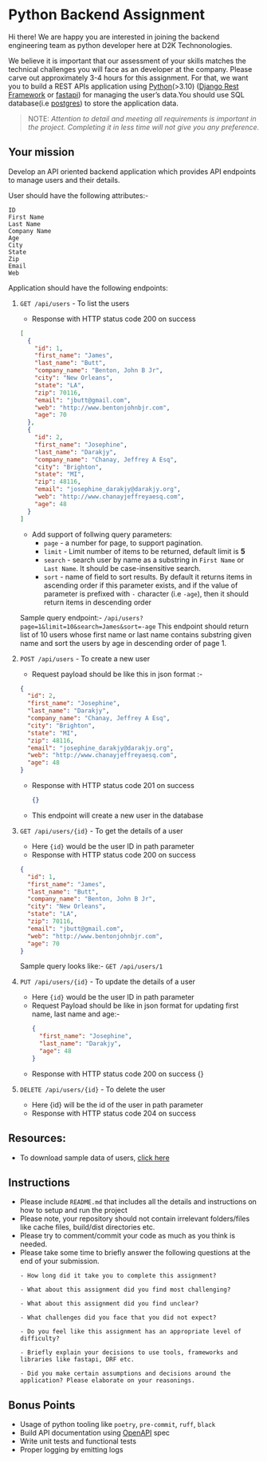 # Python Backend Assignment

Hi there! We are happy you are interested in joining the backend engineering team as python developer here at D2K Technonologies.

We believe it is important that our assessment of your skills matches the technical challenges you will face as an developer at the company. Please carve out approximately 3-4 hours for this assignment. For that, we want you to build a REST APIs application using [Python][5](>3.10) ([Django Rest Framework][1] or [fastapi][2]) for managing the user’s data.You should use SQL database(i.e [postgres][3]) to store the application data.  

> NOTE: _Attention to detail and meeting all requirements is important in the project. Completing it in less time will not give you any preference._

## Your mission
Develop an API oriented backend application which provides API endpoints to manage users and their details.

User should have the following attributes:-

```
ID
First Name
Last Name
Company Name
Age
City
State
Zip
Email
Web
```

Application should have the following endpoints:

1. `GET /api/users` - To list the users

    - Response with HTTP status code 200 on success

    ```json
    [
      {
        "id": 1,
        "first_name": "James",
        "last_name": "Butt",
        "company_name": "Benton, John B Jr",
        "city": "New Orleans",
        "state": "LA",
        "zip": 70116,
        "email": "jbutt@gmail.com",
        "web": "http://www.bentonjohnbjr.com",
        "age": 70
      },
      {
        "id": 2,
        "first_name": "Josephine",
        "last_name": "Darakjy",
        "company_name": "Chanay, Jeffrey A Esq",
        "city": "Brighton",
        "state": "MI",
        "zip": 48116,
        "email": "josephine_darakjy@darakjy.org",
        "web": "http://www.chanayjeffreyaesq.com",
        "age": 48
      }
    ]
    ```

     - Add support of follwing query parameters:
       - `page` - a number for page, to support pagination.
       - `limit` - Limit number of items to be returned, default limit is **5**
       - `search` - search user by name as a substring in `First Name` or `Last Name`. It should be case-insensitive search.
       - `sort` - name of field to sort results. By default it returns items in ascending order if this parameter exists, and if the value of parameter is prefixed with `-` character (i.e `-age`), then it should return items in descending order

     Sample query endpoint:- `/api/users?page=1&limit=10&search=James&sort=-age` This endpoint should return list of 10 users whose first name or last name contains substring given name and sort the users by age in descending order of page 1.

2. `POST /api/users` - To create a new user

    - Request payload should be like this in json format :-

    ```json
    {
      "id": 2,
      "first_name": "Josephine",
      "last_name": "Darakjy",
      "company_name": "Chanay, Jeffrey A Esq",
      "city": "Brighton",
      "state": "MI",
      "zip": 48116,
      "email": "josephine_darakjy@darakjy.org",
      "web": "http://www.chanayjeffreyaesq.com",
      "age": 48
    }
    ```

     - Response with HTTP status code 201 on success
       ```json
       {}
       ```
     - This endpoint will create a new user in the database

3. `GET /api/users/{id}` - To get the details of a user

    - Here `{id}` would be the user ID in path parameter
    - Response with HTTP status code 200 on success

    ```json
    {
      "id": 1,
      "first_name": "James",
      "last_name": "Butt",
      "company_name": "Benton, John B Jr",
      "city": "New Orleans",
      "state": "LA",
      "zip": 70116,
      "email": "jbutt@gmail.com",
      "web": "http://www.bentonjohnbjr.com",
      "age": 70
    }
    ```

    Sample query looks like:- `GET /api/users/1`

4. `PUT /api/users/{id}` - To update the details of a user

     - Here `{id}` would be the user ID in path parameter
     - Request Payload should be like in json format for updating first name, last name and age:-
       ```json
       {
         "first_name": "Josephine",
         "last_name": "Darakjy",
         "age": 48
       }
       ```
     - Response with HTTP status code 200 on success
       {}

5. `DELETE /api/users/{id}` - To delete the user

    - Here {id} will be the id of the user in path parameter
    - Response with HTTP status code 204 on success

## Resources:

- To download sample data of users, [click here][4]
  
## **Instructions**

- Please include `README.md` that includes all the details and instructions on how to setup and run the project
- Please note, your repository should not contain irrelevant folders/files like cache files, build/dist directories etc.
- Please try to comment/commit your code as much as you think is needed.
- Please take some time to briefly answer the following questions at the end of your submission.
  ```
  - How long did it take you to complete this assignment?
  
  - What about this assignment did you find most challenging?
  
  - What about this assignment did you find unclear?
  
  - What challenges did you face that you did not expect?
  
  - Do you feel like this assignment has an appropriate level of difficulty?
  
  - Briefly explain your decisions to use tools, frameworks and libraries like fastapi, DRF etc.
  
  - Did you make certain assumptions and decisions around the application? Please elaborate on your reasonings.
  ```

## Bonus Points
- Usage of python tooling like `poetry`, `pre-commit`, `ruff`, `black`
- Build API documentation using [OpenAPI][6] spec
- Write unit tests and functional tests
- Proper logging by emitting logs 


[1]: https://www.django-rest-framework.org/
[2]: https://fastapi.tiangolo.com/
[3]: https://www.postgresql.org/
[4]: https://d2k-static-assets.s3.ap-south-1.amazonaws.com/assignment-files/python-backend-assignment/users.json
[5]: https://www.python.org/
[6]: https://spec.openapis.org/oas/latest.html#
